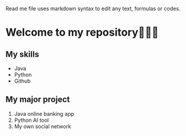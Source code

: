 Read me file uses markdown syntax to edit any text, formulas or codes.


# Welcome to my repository🐱‍👤🍕
## My skills
- Java
- Python
- Github
## My major project
1. Java online banking app
2. Python AI tool
3. My own social network
